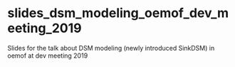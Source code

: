 # slides_dsm_modeling_oemof_dev_meeting_2019
Slides for the talk about DSM modeling (newly introduced SinkDSM) in oemof at dev meeting 2019
